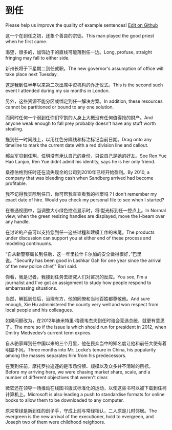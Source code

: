 # 到任

Please help us improve the quality of example sentences! [Edit on Github](https://github.com/jiyushe/jiyu-example-sentence-source/blob/main/chinese/daoren_1.md)

<p><span class="chinese">这一个在到任之初，还象个善良的宗徒。</span><span class="english">This man played the good priest when he first came.</span></p>

<p><span class="chinese">渴望，很多的，加饰边于的直线可能落到任一边。</span><span class="english">Long, profuse, straight fringing may fall to either side.</span></p>

<p><span class="chinese">新州长将于下星期二到任就职。</span><span class="english">The new governor's assumption of office will take place next Tuesday.</span></p>

<p><span class="chinese">这是我到任半年以来第二次出席中资机构的乔迁仪式。</span><span class="english">This is the second such event I attended during my six months in London.</span></p>

<p><span class="chinese">另外，这些资源不能分区或绑定到任一解决方案。</span><span class="english">In addition, these resources cannot be partitioned or bound to any one solution.</span></p>

<p><span class="chinese">而同时任何一个弱到任你们宰割的人身上大概没有任何值得抢的财产。</span><span class="english">And anyone weak enough to fall prey probably doesn't have any stuff worth stealing.</span></p>

<p><span class="chinese">拖到任一时间线上，以用红色分隔线和标注标记当前日期。</span><span class="english">Drag onto any timeline to mark the current date with a red division line and callout.</span></p>

<p><span class="chinese">郝兰军见到任玥，任玥没有承认自己的身份，只说自己是她的好友。</span><span class="english">See Ren Yue Hao Lanjun, Ren Yue didnt admit his identity, says he is her only friend.</span></p>

<p><span class="chinese">桑德伯格到任时还在流失现金的公司到2010年已经开始盈利。</span><span class="english">By 2010, a company that was bleeding cash when Sandberg arrived had become profitable.</span></p>

<p><span class="chinese">我不记得我实际到任日，你可帮我查查看我的档案吗？</span><span class="english">I don't remember my exact date of hire. Would you check my personal file to see when I started?</span></p>

<p><span class="chinese">在普通视图中，当调整大小绿色控点显示时，将I型光标到任一控点上。</span><span class="english">In Normal view, when the green resizing handles are displayed, move the I-beam over any handle.</span></p>

<p><span class="chinese">在讨论的产品可以支持您到任一这些过程和建模工作的末尾。</span><span class="english">The products under discussion can support you at either end of these process and modeling continuums.</span></p>

<p><span class="chinese">“自从新警察局长到任后，这一年里拉什卡尔加的安全做得很好，”巴里说。</span><span class="english">"Security has been good in Lashkar Gah for one year since the arrival of the new police chief," Bari said.</span></p>

<p><span class="chinese">你看，我是记者，我接到任务去研究人们对窘况的反应。</span><span class="english">You see, I'm a journalist and I've got an assignment to study how people respond to embarrassing situations.</span></p>

<p><span class="chinese">当然，解狐到任后，治理有方，他的同僚和当地百姓都尊敬他。</span><span class="english">And sure enough, Xie Hu administered the county very well and won respect from local people and his colleagues.</span></p>

<p><span class="chinese">如果问题改为，在2012年迪米特里·梅德韦杰夫到任时谁会竞选总统，就更有意思了。</span><span class="english">The more so if the issue is which should run for president in 2012, when Dmitry Medvedev’s current term expires.</span></p>

<p><span class="chinese">自从骆家辉到任中国以来的三个月里，他在民众当中的知名度让他和前任大使有着明显不同。</span><span class="english">Three months into Mr. Locke’s tenure in China, his popularity among the masses separates him from his predecessors.</span></p>

<p><span class="chinese">在我到任前，摩托罗拉追逐的是市场份额、规模以及众多并不清晰的目标。</span><span class="english">Before my arriving here, we were chasing market share, scale, and a number of different objectives that weren't clear.</span></p>

<p><span class="chinese">微软还在领导一场推动在线图书版式标准化的运动，以使这些书可以被下载到任柯计算机上。</span><span class="english">Microsoft is also leading a push to standardise formats for online books to allow them to be downloaded to any computer.</span></p>

<p><span class="chinese">原来常绿是新到任的刽子手，守成上前与常绿相认，二人原是儿时邻居。</span><span class="english">The evergreen is the new arrival of the executioner, hold to evergreen, and Joseph two of them were childhood neighbors.</span></p>

